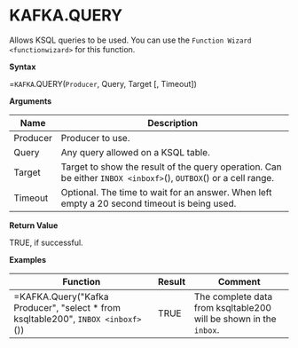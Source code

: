 # KAFKA.QUERY

Allows KSQL queries to be used. You can use the
`Function Wizard <functionwizard>` for this function.

**Syntax**

=`KAFKA`.QUERY(`Producer`, Query, Target \[, Timeout\])

**Arguments**

| Name     | Description                                                                                                     |
|----------|-----------------------------------------------------------------------------------------------------------------|
| Producer | Producer to use.                                                                                                |
| Query    | Any query allowed on a KSQL table.                                                                              |
| Target   | Target to show the result of the query operation. Can be either `INBOX <inboxf>`(), `OUTBOX`() or a cell range. |
| Timeout  | Optional. The time to wait for an answer. When left empty a 20 second timeout is being used.                    |

**Return Value**

TRUE, if successful.

**Examples**

| Function                                                                          | Result | Comment                                                           |
|-----------------------------------------------------------------------------------|--------|-------------------------------------------------------------------|
| =KAFKA.Query("Kafka Producer", "select \* from ksqltable200", `INBOX <inboxf>`()) | TRUE   | The complete data from ksqltable200 will be shown in the `inbox`. |
